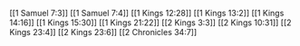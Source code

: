 [[1 Samuel 7:3]]
[[1 Samuel 7:4]]
[[1 Kings 12:28]]
[[1 Kings 13:2]]
[[1 Kings 14:16]]
[[1 Kings 15:30]]
[[1 Kings 21:22]]
[[2 Kings 3:3]]
[[2 Kings 10:31]]
[[2 Kings 23:4]]
[[2 Kings 23:6]]
[[2 Chronicles 34:7]]
